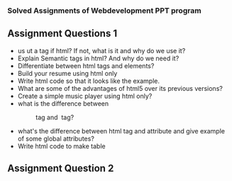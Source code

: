 ### Solved Assignments of Webdevelopment PPT program

## Assignment Questions 1

- <!Doctype html> us ut a tag if html? If not, what is it and why do we use it?
- Explain Semantic tags in html? And why do we need it?
- Differentiate between html tags and elements?
- Build your resume using html only
- Write html code so that it looks like the example.
- What are some of the advantages of html5 over its previous versions?
- Create a simple music player using html only?
- what is the difference between <figure> tag and <img> tag?
- what's the difference between html tag and attribute and give example of some global attributes?
- Write html code to make table

## Assignment Question 2
